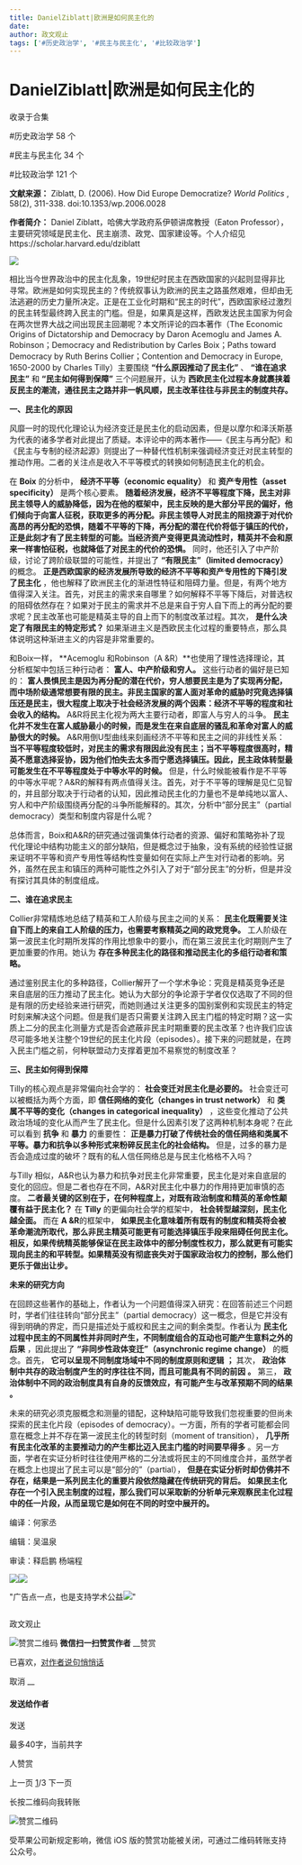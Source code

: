 ```yaml
---
title: DanielZiblatt|欧洲是如何民主化的
date: 
author: 政文观止
tags: ['#历史政治学', '#民主与民主化', '#比较政治学']
---
```

# DanielZiblatt|欧洲是如何民主化的


收录于合集

#历史政治学 58 个

#民主与民主化 34 个

#比较政治学 121 个

**文献来源：** Ziblatt, D. (2006). How Did Europe Democratize? _World Politics_ ,
58(2), 311-338. doi:10.1353/wp.2006.0028

  

 **作者简介：** Daniel Ziblatt，哈佛大学政府系伊顿讲席教授（Eaton
Professor），主要研究领域是民主化、民主崩溃、政党、国家建设等。个人介绍见https://scholar.harvard.edu/dziblatt

![](/images/499/2.jpeg)

  

  

相比当今世界政治中的民主化乱象，19世纪时民主在西欧国家的兴起则显得非比寻常。欧洲是如何实现民主的？传统叙事认为欧洲的民主之路虽然艰难，但却由无法逃避的历史力量所决定。正是在工业化时期和“民主的时代”，西欧国家经过激烈的民主转型最终跨入民主的门槛。但是，如果真是这样，西欧发达民主国家为何会在两次世界大战之间出现民主回潮呢？本文所评论的四本著作（The
Economic Origins of Dictatorship and Democracy by Daron Acemoglu and James A.
Robinson；Democracy and Redistribution by Carles Boix；Paths toward Democracy by
Ruth Berins Collier；Contention and Democracy in Europe, 1650-2000 by Charles
Tilly）主要围绕 **“什么原因推动了民主化”** 、 **“谁在追求民主”** 和 **“民主如何得到保障”** 三个问题展开，认为
**西欧民主化过程本身就裹挟着反民主的潮流，通往民主之路并非一帆风顺，民主改革往往与非民主的制度共存。**

  

 **一、民主化的原因**

  

风靡一时的现代化理论认为经济变迁是民主化的启动因素，但是以摩尔和泽沃斯基为代表的诸多学者对此提出了质疑。本评论中的两本著作——《民主与再分配》和《民主与专制的经济起源》则提出了一种替代性机制来强调经济变迁对民主转型的推动作用。二者的关注点是收入不平等模式的转换如何制造民主化的机会。  

  

在 **Boix** 的分析中， **经济不平等（economic equality）** 和 **资产专用性（asset specificity）**
是两个核心要素。
**随着经济发展，经济不平等程度下降，民主对非民主领导人的威胁降低，因为在他的框架中，民主反映的是大部分平民的偏好，他们倾向于向富人征税，获取更多的再分配。非民主领导人对民主的阻挠源于对代价高昂的再分配的恐惧，随着不平等的下降，再分配的潜在代价将低于镇压的代价，正是此刻才有了民主转型的可能。当经济资产变得更具流动性时，精英并不会和原来一样害怕征税，也就降低了对民主的代价的恐惧。**
同时，他还引入了中产阶级，讨论了跨阶级联盟的可能性，并提出了 **“有限民主”（limited democracy）** 的概念。
**正是西欧国家的经济发展所导致的经济不平等和资产专用性的下降引发了民主化**
，他也解释了欧洲民主化的渐进性特征和阻碍力量。但是，有两个地方值得深入关注。首先，对民主的需求来自哪里？如何解释不平等下降后，对普选权的阻碍依然存在？如果对于民主的需求并不总是来自于穷人自下而上的再分配的要求呢？民主改革也可能是精英主导的自上而下的制度改革过程。其次，
**是什么决定了有限民主的特定形式？** 如果渐进主义是西欧民主化过程的重要特点，那么具体说明这种渐进主义的内容是非常重要的。

  

和Boix一样， **Acemoglu 和Robinson（A &R）**也使用了理性选择理论，其分析框架中包括三种行动者： **富人、中产阶级和穷人。**
这些行动者的偏好是已知的：
**富人畏惧民主是因为再分配的潜在代价，穷人想要民主是为了实现再分配，而中场阶级通常想要有限的民主。非民主国家的富人面对革命的威胁时究竟选择镇压还是民主，很大程度上取决于社会经济发展的两个因素：经济不平等的程度和社会收入的结构。**
A&R将民主化视为两大主要行动者，即富人与穷人的斗争。 **民主化并不发生在富人威胁最小的时候，而是发生在来自底层的骚乱和革命对富人的威胁很大的时候。**
A&R用倒U型曲线来刻画经济不平等和民主之间的非线性关系：
**当不平等程度较低时，对民主的需求有限因此没有民主；当不平等程度很高时，精英不愿意选择妥协，因为他们怕失去太多而宁愿选择镇压。因此，民主政体转型最可能发生在不平等程度处于中等水平的时候。**
但是，什么时候能被看作是不平等的中等水平呢？A&R的解释有两点值得关注。首先，对于不平等的理解是见仁见智的，并且部分取决于行动者的认知，因此推动民主化的力量也不是单纯地以富人、穷人和中产阶级围绕再分配的斗争所能解释的。其次，分析中“部分民主”（partial
democracy）类型和制度内容是什么呢？

  

总体而言，Boix和A&R的研究通过强调集体行动者的资源、偏好和策略弥补了现代化理论中结构功能主义的部分缺陷，但是概念过于抽象，没有系统的经验性证据来证明不平等和资产专用性等结构性变量如何在实际上产生对行动者的影响。另外，虽然在民主和镇压的两种可能性之外引入了对于“部分民主”的分析，但是并没有探讨其具体的制度组成。

  

 **二、谁在追求民主**

  

Collier非常精炼地总结了精英和工人阶级与民主之间的关系： **民主化既需要关注自下而上的来自工人阶级的压力，也需要考察精英之间的政党竞争。**
工人阶级在第一波民主化时期所发挥的作用比想象中的要小，而在第三波民主化时期则产生了更加重要的作用。她认为
**存在多种民主化的路径和推动民主化的多组行动者和策略。**  

  

通过鉴别民主化的多种路径，Collier解开了一个学术争论：究竟是精英竞争还是来自底层的压力推动了民主化。她认为大部分的争论源于学者仅仅选取了不同的但是有限的历史经验来进行研究，而她则通过关注更多的国别案例和实现民主的特定时刻来解决这个问题。但是我们是否只需要关注跨入民主门槛的特定时期？这一实质上二分的民主化测量方式是否会遮蔽非民主时期重要的民主改革？也许我们应该尽可能多地关注整个19世纪的民主化片段（episodes）。接下来的问题就是，在跨入民主门槛之前，何种联盟动力支撑着更加不易察觉的制度改革？

  

 **三、民主如何得到保障**

  

Tilly的核心观点是非常偏向社会学的： **社会变迁对民主化是必要的。** 社会变迁可以被概括为两个方面，即 **信任网络的变化（changes in
trust network）** 和 **类属不平等的变化（changes in categorical inequality）**
，这些变化推动了公共政治场域的变化从而产生了民主化。但是什么因素引发了这两种机制本身呢？在此可以看到 **抗争** 和 **暴力** 的重要性：
**正是暴力打破了传统社会的信任网络和类属不平等。暴力和抗争以多种形式来粉碎反民主化的社会结构。**
但是，过多的暴力是否会造成过度的破坏？既有的私人信任网络总是与民主化格格不入吗？  

  

与Tilly 相似，A&R也认为暴力和抗争对民主化非常重要，民主化是对来自底层的变化的回应。但是二者也存在不同，A&R对民主化中暴力的作用持更加审慎的态度。
**二者最关键的区别在于，在何种程度上，对既有政治制度和精英的革命性颠覆有益于民主化？** 在 **Tilly** 的更偏向社会学的框架中，
**社会转型越深刻，民主化越全面。** 而在 **A &R**的框架中，
**如果民主化意味着所有既有的制度和精英将会被革命潮流所取代，那么非民主精英可能更有可能选择镇压手段来阻碍任何民主化。相反，如果传统精英能够保证在民主政体中的部分制度性权力，那么就更有可能实现向民主的和平转型。如果精英没有彻底丧失对于国家政治权力的控制，那么他们更乐于做出让步。**

  

 **未来的研究方向**

  

在回顾这些著作的基础上，作者认为一个问题值得深入研究：在回答前述三个问题时，学者们往往转向“部分民主”（partial
democracy）这一概念，但是它并没有得到明确的界定，而只是描述处于威权和民主之间的剩余类型。作者认为
**民主化过程中民主的不同属性并非同时产生，不同制度组合的互动也可能产生意料之外的后果** ，因此提出了 **“非同步性政体变迁”（asynchronic
regime change）** 的概念。首先， **它可以呈现不同制度场域中不同的制度原则和逻辑** **；** 其次，
**政治体制中共存的政治制度产生的时序往往不同，而且可能具有不同的前因** **。** 第三，
**政治体制中不同的政治制度具有自身的反馈效应，有可能产生与改革预期不同的结果** **。**  

  

未来的研究必须克服概念和测量的错配，这种缺陷可能导致我们忽视重要的但尚未探索的民主化片段（episodes of
democracy）。一方面，所有的学者可能都会同意在概念上并不存在第一波民主化的转型时刻（moment of transition），
**几乎所有民主化改革的主要推动力的产生都比迈入民主门槛的时间要早得多**
。另一方面，学者在实证分析时往往使用严格的二分法或将民主的不同维度合并，虽然学者在概念上也提出了民主可以是“部分的”（partial），
**但是在实证分析时却仿佛并不存在，结果是一系列民主化的重要片段依然隐藏在传统研究的背后。**
**如果民主化存在一个引入民主制度的过程，那么我们可以采取新的分析单元来观察民主化过程中的任一片段，从而呈现它是如何在不同的时空中展开的。**

编译：何家丞

编辑：吴温泉

审读：释启鹏 杨端程

![](/images/499/3.jpeg)![](/images/499/4.jpeg)

"广告点一点，也是支持学术公益![](/images/499/5.png)"

![]()

政文观止

![赞赏二维码]() **微信扫一扫赞赏作者** __赞赏

已喜欢，[对作者说句悄悄话](javascript:;)

取消 __

#### 发送给作者

发送

最多40字，当前共字

[](javascript:;) 人赞赏

上一页 [1](javascript:;)/3 下一页

长按二维码向我转账

![赞赏二维码]()

受苹果公司新规定影响，微信 iOS 版的赞赏功能被关闭，可通过二维码转账支持公众号。

